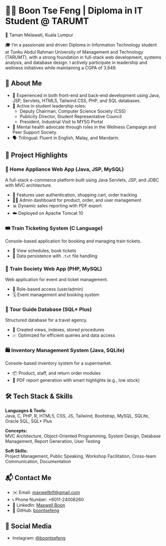 # 👨‍💻 Boon Tse Feng | Diploma in IT Student @ TARUMT
📍 Taman Melawati, Kuala Lumpur  

🎓 I’m a passionate and driven Diploma in Information Technology student at Tunku Abdul Rahman University of Management and Technology (TARUMT), with a strong foundation in full-stack web development, systems analysis, and database design. I actively participate in leadership and wellness initiatives while maintaining a CGPA of 3.849.

## 💼 About Me

- 🔧 Experienced in both front-end and back-end development using Java, JSP, Servlets, HTML5, Tailwind CSS, PHP, and SQL databases.
- 👥 Active in student leadership roles:
  - Deputy Chairman, Computer Science Society (CSS)
  - Publicity Director, Student Representative Council
  - President, Industrial Visit to MY5G Portal
- 🧠 Mental health advocate through roles in the Wellness Campaign and Peer Support Society.
- 🗣️ Trilingual: Fluent in English, Malay, and Mandarin.

## 🚀 Project Highlights

### 🛒 Home Appliance Web App (Java, JSP, MySQL)
A full-stack e-commerce platform built using Java Servlets, JSP, and JDBC with MVC architecture.
- 🔐 Features user authentication, shopping cart, order tracking
- 🧑‍💼 Admin dashboard for product, order, and user management
- 📊 Dynamic sales reporting with PDF export
- ☁️ Deployed on Apache Tomcat 10

### 🎟️ Train Ticketing System (C Language)
Console-based application for booking and managing train tickets.
- 📅 View schedules, book tickets
- 💾 Data persistence with `.txt` file handling

### 🚄 Train Society Web App (PHP, MySQL)
Web application for event and ticket management.
- 👤 Role-based access (user/admin)
- 🗓️ Event management and booking system

### 🧳 Tour Guide Database (SQL* Plus)
Structured database for a travel agency.
- 🧱 Created views, indexes, stored procedures
- 📈 Optimized for efficient queries and data access

### 🛍️ Inventory Management System (Java, SQLite)
Console-based inventory system for a supermarket.
- 📦 Product, staff, and return order modules
- 🧾 PDF report generation with smart highlights (e.g., low stock)

## 🛠️ Tech Stack & Skills

**Languages & Tools:**  
Java, C, PHP, R, HTML5, CSS, JS, Tailwind, Bootstrap, MySQL, SQLite, Oracle SQL, SQL* Plus

**Concepts:**  
MVC Architecture, Object-Oriented Programming, System Design, Database Management, Report Generation, User Testing

**Soft Skills:**  
Project Management, Public Speaking, Workshop Facilitation, Cross-team Communication, Documentation

## 📬 Contact Me

- ✉️ Email: [maxwellbtf@gmail.com](mailto:maxwellbtf@gmail.com)
- 📞 Phone Number: +6011-24008260  
- 🔗 LinkedIn: [Maxwell Boon](https://www.linkedin.com/in/boontsefeng)
- 🐙 GitHub: [boontsefeng](https://github.com/boontsefeng)

## 🔗 Social Media

- Instagram: [@boontsefeng](https://www.instagram.com/boontsefeng)



